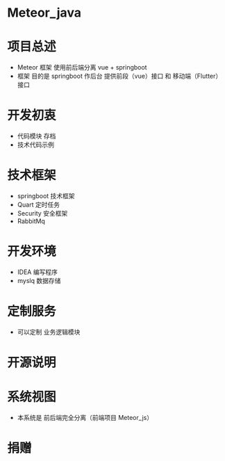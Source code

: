 # Meteor_java

# 项目总述
 * Meteor 框架 使用前后端分离 vue + springboot
 * 框架 目的是 springboot 作后台 提供前段（vue）接口 和 移动端（Flutter）接口

# 开发初衷
* 代码模块 存档
* 技术代码示例

# 技术框架
* springboot 技术框架
* Quart 定时任务
* Security 安全框架
* RabbitMq

# 开发环境
* IDEA 编写程序
* myslq 数据存储

# 定制服务
* 可以定制 业务逻辑模块

# 开源说明


# 系统视图
* 本系统是 前后端完全分离（前端项目 Meteor_js）

# 捐赠

